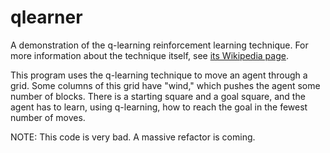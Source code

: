 qlearner
========

A demonstration of the q-learning reinforcement learning technique. For more
information about the technique itself, see [its Wikipedia page][wiki].

This program uses the q-learning technique to move an agent through a grid.
Some columns of this grid have "wind," which pushes the agent some number of
blocks. There is a starting square and a goal square, and the agent has to
learn, using q-learning, how to reach the goal in the fewest number of moves.

NOTE: This code is very bad. A massive refactor is coming.

[wiki]: https://en.wikipedia.org/wiki/Q_learning "Q-learning - Wikipedia, the free encycopedia"
